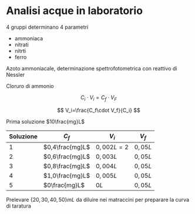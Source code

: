 # Analisi acque  in laboratorio

4 gruppi determinano 4 parametri

* ammoniaca
* nitrati
* nitrti
* ferro


Azoto ammoniacale, determinazione spettrofotometrica con reattivo di Nessler

Cloruro di ammonio


$$
C_i\cdot V_i = C_f \cdot V_F
$$

$$
V_i=\frac{C_f\cdot V_f}{C_i}
$$

Prima soluzione $10\frac{mg}L$


|Soluzione|$C_f$|$V_i$|$V_f$|
|---|---|---|---|
|1|$0,4\frac{mg}L$|$0,002L=2$|$0,05L$
|2|$0,6\frac{mg}L$|$0,003L$|$0,05L$
|3|$0,8\frac{mg}L$|$0,004L$|$0,05L$
|4|$1,0\frac{mg}L$|$0,005L$|$0,05L$
|5|$0\frac{mg}L$|$0L$|$0,05L$

Prelevare $\{20,30,40,50\}mL$ da diluire nei matraccini per preparare la curva di taratura
<!--stackedit_data:
eyJoaXN0b3J5IjpbNDQzOTA2NDUsMTM2OTU2MzI4Miw0ODUzOD
EyMDgsNjQ2NDMyOTM4XX0=
-->